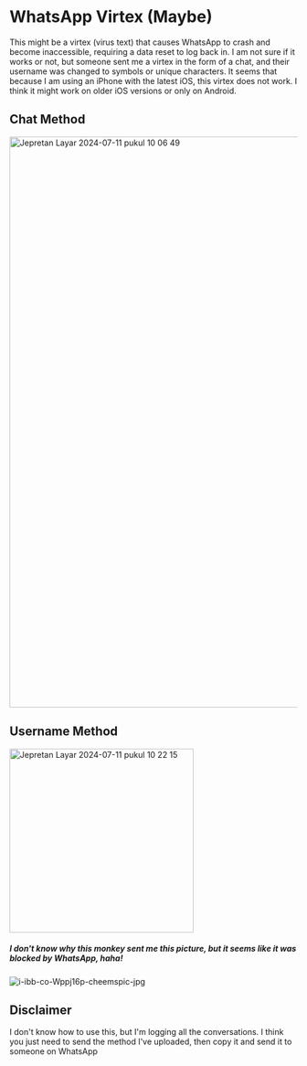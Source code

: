 # WhatsApp Virtex (Maybe)
This might be a virtex (virus text) that causes WhatsApp to crash and become inaccessible, requiring a data reset to log back in. I am not sure if it works or not, but someone sent me a virtex in the form of a chat, and their username was changed to symbols or unique characters. It seems that because I am using an iPhone with the latest iOS, this virtex does not work. I think it might work on older iOS versions or only on Android.

## Chat Method
<img width="999" alt="Jepretan Layar 2024-07-11 pukul 10 06 49" src="https://github.com/josemarcellio/WhatsApp-Virtex/assets/33795287/6355ef3b-8cc0-4103-a58d-d82895b5b6db">

## Username Method
<img width="322" alt="Jepretan Layar 2024-07-11 pukul 10 22 15" src="https://github.com/josemarcellio/WhatsApp-Virtex/assets/33795287/8112584c-6eb2-402b-8aa6-a07924507536">

##### I don't know why this monkey sent me this picture, but it seems like it was blocked by WhatsApp, haha!
![i-ibb-co-Wppj16p-cheemspic-jpg](https://github.com/josemarcellio/WhatsApp-Virtex/assets/33795287/f45047ef-a4ec-4b6a-a499-3755661da806)

## Disclaimer
I don't know how to use this, but I'm logging all the conversations. I think you just need to send the method I've uploaded, then copy it and send it to someone on WhatsApp








